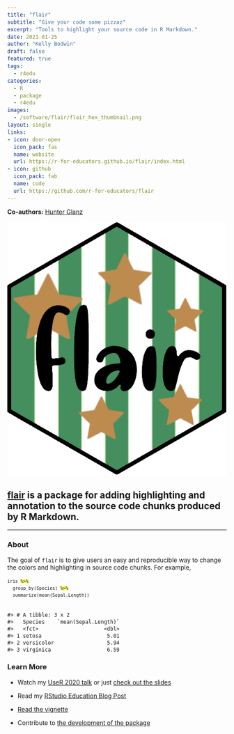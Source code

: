 ```yaml
---
title: "flair"
subtitle: "Give your code some pizzaz"
excerpt: "Tools to highlight your source code in R Markdown."
date: 2021-01-25
author: "Kelly Bodwin"
draft: false
featured: true
tags:
  - r4edu
categories:
  - R
  - package
  - r4edu
images:
  - /software/flair/flair_hex_thumbnail.png
layout: single
links:
- icon: door-open
  icon_pack: fas
  name: website
  url: https://r-for-educators.github.io/flair/index.html
- icon: github
  icon_pack: fab
  name: code
  url: https://github.com/r-for-educators/flair
---
```


**Co-authors:**  [Hunter Glanz](www.twitter.com/hglanz)

![flair hex](flair_hex.png)

## [flair](https://github.com/r-for-educators/flair) is a package for adding highlighting and annotation to the source code chunks produced by R Markdown.

---

### About

The goal of `flair` is to give users an easy and reproducible way to change
the colors and highlighting in source code chunks.  For example,

<pre><code class="language-r"><code>iris <span style="background-color:#ffff7f">%&gt;%</span><br>  group_by(Species) <span style="background-color:#ffff7f">%&gt;%</span><br>  summarize(mean(Sepal.Length))</code></code></pre>
<pre><code>
#&gt; # A tibble: 3 x 2
#&gt;   Species    `mean(Sepal.Length)`
#&gt;   &lt;fct&gt;                     &lt;dbl&gt;
#&gt; 1 setosa                     5.01
#&gt; 2 versicolor                 5.94
#&gt; 3 virginica                  6.59
</code></pre>


### Learn More

* Watch my [UseR 2020 talk](https://www.youtube.com/watch?v=sXFJ_AZ4jeA) or just
[check out the slides](https://kbod.win/talks/user_2020/#1)

* Read my [RStudio Education Blog Post](https://education.rstudio.com/blog/2020/05/flair/)

* [Read the vignette](https://cran.r-project.org/web/packages/flair/vignettes/how_to_flair.html)

* Contribute to [the development of the package](https://github.com/r-for-educators/flair)
